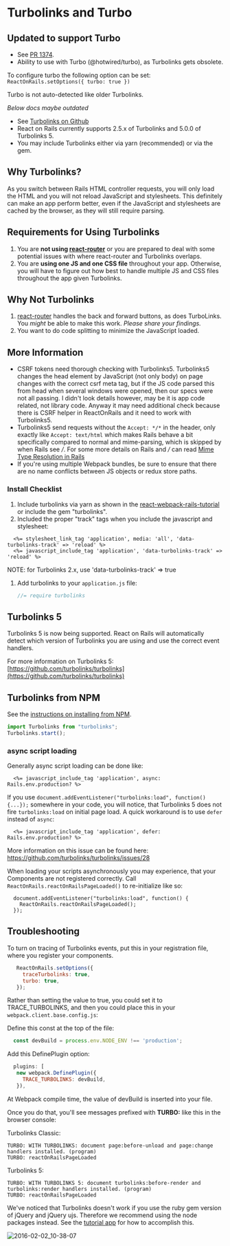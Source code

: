 # Turbolinks and Turbo

## Updated to support Turbo
* See [PR 1374](https://github.com/shakacode/react_on_rails/pull/1374).
* Ability to use with Turbo (@hotwired/turbo), as Turbolinks gets obsolete.

To configure turbo the following option can be set:
  `ReactOnRails.setOptions({ turbo: true })`

Turbo is not auto-detected like older Turbolinks.

*Below docs maybe outdated*

* See [Turbolinks on Github](https://github.com/rails/turbolinks)
* React on Rails currently supports 2.5.x of Turbolinks and 5.0.0 of Turbolinks 5.
* You may include Turbolinks either via yarn (recommended) or via the gem.

## Why Turbolinks?
As you switch between Rails HTML controller requests, you will only load the HTML and you will
not reload JavaScript and stylesheets. This definitely can make an app perform better, even if
the JavaScript and stylesheets are cached by the browser, as they will still require parsing.

## Requirements for Using Turbolinks
1. You are **not using [react-router](https://github.com/ReactTraining/react-router)** or you are prepared to deal with some potential issues with where react-router and Turbolinks overlaps.
2. You are **using one JS and one CSS file** throughout your app. Otherwise, you will have to figure out how best to handle multiple JS and CSS files throughout the app given Turbolinks.

## Why Not Turbolinks
1. [react-router](https://github.com/ReactTraining/react-router) handles the back and forward buttons, as does TurboLinks. You *might* be able to make this work. *Please share your findings.*
1. You want to do code splitting to minimize the JavaScript loaded.

## More Information
* CSRF tokens need thorough checking with Turbolinks5. Turbolinks5 changes the head element by JavaScript (not only body) on page changes with the correct csrf meta tag, but if the JS code parsed this from head when several windows were opened, then our specs were not all passing. I didn't look details however, may be it is app code related, not library code. Anyway it may need additional check because there is CSRF helper in ReactOnRails and it need to work with Turbolinks5.
* Turbolinks5 send requests without the `Accept: */*` in the header, only exactly like `Accept: text/html` which makes Rails behave a bit specifically compared to normal and mime-parsing, which is skipped by when Rails see */*. For some more details on Rails and */* can read [Mime Type Resolution in Rails](http://blog.bigbinary.com/2010/11/23/mime-type-resolution-in-rails.html)
* If you're using multiple Webpack bundles, be sure to ensure that there are no name conflicts between JS objects or redux store paths.

### Install Checklist
1. Include turbolinks via yarn as shown in the [react-webpack-rails-tutorial](https://github.com/shakacode/react-webpack-rails-tutorial/blob/8a6c8aa2e3b7ae5b08b0a9744fb3a63a2fe0f002/client/webpack.client.base.config.js#L22) or include the gem "turbolinks".
1. Included the proper "track" tags when you include the javascript and stylesheet:
  ```erb
    <%= stylesheet_link_tag 'application', media: 'all', 'data-turbolinks-track' => 'reload' %>
    <%= javascript_include_tag 'application', 'data-turbolinks-track' => 'reload' %>
  ```
  NOTE: for Turbolinks 2.x, use 'data-turbolinks-track' => true
1. Add turbolinks to your `application.js` file:
   ```javascript
   //= require turbolinks
   ```

## Turbolinks 5
Turbolinks 5 is now being supported. React on Rails will automatically detect which version of Turbolinks you are using and use the correct event handlers.

For more information on Turbolinks 5: [https://github.com/turbolinks/turbolinks](https://github.com/turbolinks/turbolinks)

## Turbolinks from NPM

See the [instructions on installing from NPM](https://github.com/turbolinks/turbolinks#installation-using-npm).

```js
import Turbolinks from "turbolinks";
Turbolinks.start();
```

### async script loading
Generally async script loading can be done like:
```erb
  <%= javascript_include_tag 'application', async: Rails.env.production? %>
```
If you use ```document.addEventListener("turbolinks:load", function() {...});``` somewhere in your code, you will notice, that Turbolinks 5 does not fire ```turbolinks:load``` on initial page load. A quick workaround is to use ```defer``` instead of ```async```:
```erb
  <%= javascript_include_tag 'application', defer: Rails.env.production? %>
```
More information on this issue can be found here: https://github.com/turbolinks/turbolinks/issues/28

When loading your scripts asynchronously you may experience, that your Components are not registered correctly. Call ```ReactOnRails.reactOnRailsPageLoaded()``` to re-initialize like so:
```
  document.addEventListener("turbolinks:load", function() {
    ReactOnRails.reactOnRailsPageLoaded();
  });
```

## Troubleshooting
To turn on tracing of Turbolinks events, put this in your registration file, where you register your components.

```js
   ReactOnRails.setOptions({
     traceTurbolinks: true,
     turbo: true,
   });
```

Rather than setting the value to true, you could set it to TRACE_TURBOLINKS, and then you could place this in your `webpack.client.base.config.js`:

Define this const at the top of the file:
```js
  const devBuild = process.env.NODE_ENV !== 'production';
```

Add this DefinePlugin option:
```js
  plugins: [
   new webpack.DefinePlugin({
     TRACE_TURBOLINKS: devBuild,
   }),
```

At Webpack compile time, the value of devBuild is inserted into your file.

Once you do that, you'll see messages prefixed with **TURBO:** like this in the browser console:

Turbolinks Classic:
```
TURBO: WITH TURBOLINKS: document page:before-unload and page:change handlers installed. (program)
TURBO: reactOnRailsPageLoaded
```

Turbolinks 5:
```
TURBO: WITH TURBOLINKS 5: document turbolinks:before-render and turbolinks:render handlers installed. (program)
TURBO: reactOnRailsPageLoaded
```

We've noticed that Turbolinks doesn't work if you use the ruby gem version of jQuery and jQuery ujs. Therefore we recommend using the node packages instead. See the [tutorial app](https://github.com/shakacode/react-webpack-rails-tutorial) for how to accomplish this.

![2016-02-02_10-38-07](https://cloud.githubusercontent.com/assets/1118459/12760060/6546e254-c999-11e5-828b-a8aaa473e5bd.png)
